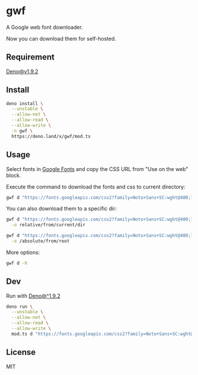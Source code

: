 # gwf

A Google web font downloader.

Now you can download them for self-hosted.

## Requirement

[Deno@v1.9.2](https://deno.land/)

## Install

```sh
deno install \
  --unstable \
  --allow-net \
  --allow-read \
  --allow-write \
  -n gwf \
  https://deno.land/x/gwf/mod.ts
```

## Usage

Select fonts in [Google Fonts](https://fonts.google.com/) and copy the CSS URL from "Use on the web" block.

Execute the command to download the fonts and css to current directory:

```sh
gwf d "https://fonts.googleapis.com/css2?family=Noto+Sans+SC:wght@400;700&family=Noto+Sans+TC:wght@400;700&display=swap"
```

You can also download them to a specific dir:

```sh
gwf d "https://fonts.googleapis.com/css2?family=Noto+Sans+SC:wght@400;700&family=Noto+Sans+TC:wght@400;700&display=swap" \
  -o relative/from/current/dir

gwf d "https://fonts.googleapis.com/css2?family=Noto+Sans+SC:wght@400;700&family=Noto+Sans+TC:wght@400;700&display=swap" \
  -o /absolute/from/root
```

More options:

```sh
gwf d -h
```

## Dev

Run with [Deno@^1.9.2](https://deno.land/)

```sh
deno run \
  --unstable \
  --allow-net \
  --allow-read \
  --allow-write \
  mod.ts d "https://fonts.googleapis.com/css2?family=Noto+Sans+SC:wght@400;700&family=Noto+Sans+TC:wght@400;700&display=swap"
```

## License

MIT

